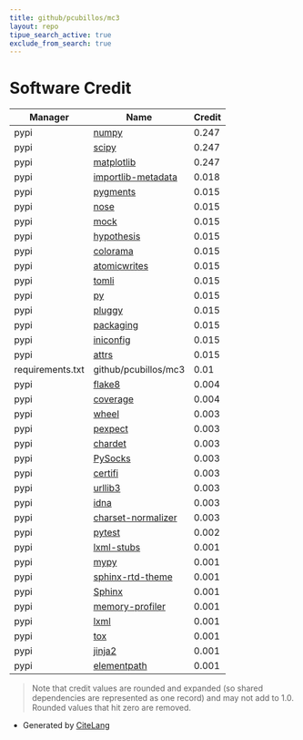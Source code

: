 ```yaml
---
title: github/pcubillos/mc3
layout: repo
tipue_search_active: true
exclude_from_search: true
---
```

# Software Credit

|Manager|Name|Credit|
|-------|----|------|
|pypi|[numpy](https://www.numpy.org)|0.247|
|pypi|[scipy](https://www.scipy.org)|0.247|
|pypi|[matplotlib](https://matplotlib.org)|0.247|
|pypi|[importlib-metadata](https://github.com/python/importlib_metadata)|0.018|
|pypi|[pygments](https://pygments.org/)|0.015|
|pypi|[nose](http://readthedocs.org/docs/nose/)|0.015|
|pypi|[mock](http://mock.readthedocs.org/en/latest/)|0.015|
|pypi|[hypothesis](https://hypothesis.works)|0.015|
|pypi|[colorama](https://github.com/tartley/colorama)|0.015|
|pypi|[atomicwrites](https://github.com/untitaker/python-atomicwrites)|0.015|
|pypi|[tomli](https://pypi.org/project/tomli)|0.015|
|pypi|[py](https://pypi.org/project/py)|0.015|
|pypi|[pluggy](https://pypi.org/project/pluggy)|0.015|
|pypi|[packaging](https://pypi.org/project/packaging)|0.015|
|pypi|[iniconfig](https://pypi.org/project/iniconfig)|0.015|
|pypi|[attrs](https://pypi.org/project/attrs)|0.015|
|requirements.txt|github/pcubillos/mc3|0.01|
|pypi|[flake8](https://pypi.org/project/flake8)|0.004|
|pypi|[coverage](https://pypi.org/project/coverage)|0.004|
|pypi|[wheel](https://pypi.org/project/wheel)|0.003|
|pypi|[pexpect](https://pypi.org/project/pexpect)|0.003|
|pypi|[chardet](https://pypi.org/project/chardet)|0.003|
|pypi|[PySocks](https://pypi.org/project/PySocks)|0.003|
|pypi|[certifi](https://pypi.org/project/certifi)|0.003|
|pypi|[urllib3](https://pypi.org/project/urllib3)|0.003|
|pypi|[idna](https://pypi.org/project/idna)|0.003|
|pypi|[charset-normalizer](https://pypi.org/project/charset-normalizer)|0.003|
|pypi|[pytest](https://docs.pytest.org/en/latest/)|0.002|
|pypi|[lxml-stubs](https://pypi.org/project/lxml-stubs)|0.001|
|pypi|[mypy](https://pypi.org/project/mypy)|0.001|
|pypi|[sphinx-rtd-theme](https://pypi.org/project/sphinx-rtd-theme)|0.001|
|pypi|[Sphinx](https://pypi.org/project/Sphinx)|0.001|
|pypi|[memory-profiler](https://pypi.org/project/memory-profiler)|0.001|
|pypi|[lxml](https://pypi.org/project/lxml)|0.001|
|pypi|[tox](https://pypi.org/project/tox)|0.001|
|pypi|[jinja2](https://pypi.org/project/jinja2)|0.001|
|pypi|[elementpath](https://pypi.org/project/elementpath)|0.001|


> Note that credit values are rounded and expanded (so shared dependencies are represented as one record) and may not add to 1.0. Rounded values that hit zero are removed.


- Generated by [CiteLang](https://github.com/vsoch/citelang)

